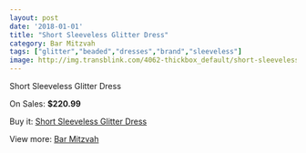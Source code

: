 ```yaml
---
layout: post
date: '2018-01-01'
title: "Short Sleeveless Glitter Dress"
category: Bar Mitzvah
tags: ["glitter","beaded","dresses","brand","sleeveless"]
image: http://img.transblink.com/4062-thickbox_default/short-sleeveless-glitter-dress.jpg
---
```

Short Sleeveless Glitter Dress

On Sales: **$220.99**
<a href="https://www.transblink.com/en/bar-mitzvah/1287-short-sleeveless-glitter-dress.html"><amp-img layout="responsive" width="600" height="600" src="//img.transblink.com/4062-thickbox_default/short-sleeveless-glitter-dress.jpg" alt="Short Sleeveless Glitter Dress 0" /></a>
<a href="https://www.transblink.com/en/bar-mitzvah/1287-short-sleeveless-glitter-dress.html"><amp-img layout="responsive" width="600" height="600" src="//img.transblink.com/4064-thickbox_default/short-sleeveless-glitter-dress.jpg" alt="Short Sleeveless Glitter Dress 1" /></a>
<a href="https://www.transblink.com/en/bar-mitzvah/1287-short-sleeveless-glitter-dress.html"><amp-img layout="responsive" width="600" height="600" src="//img.transblink.com/4063-thickbox_default/short-sleeveless-glitter-dress.jpg" alt="Short Sleeveless Glitter Dress 2" /></a>

Buy it: [Short Sleeveless Glitter Dress](https://www.transblink.com/en/bar-mitzvah/1287-short-sleeveless-glitter-dress.html "Short Sleeveless Glitter Dress")

View more: [Bar Mitzvah](https://www.transblink.com/en/2-bar-mitzvah "Bar Mitzvah")